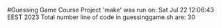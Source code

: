 #Guessing Game Course Project
'make' was run on:
Sat Jul 22 12:06:43 EEST 2023
Total number line of code in guessinggame.sh are:
30
